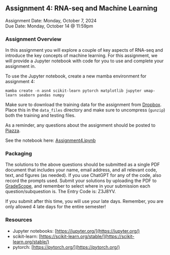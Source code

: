 ## Assignment 4: RNA-seq and Machine Learning
Assignment Date: Monday, October 7, 2024 <br>
Due Date: Monday, October 14 @ 11:59pm <br>

### Assignment Overview

In this assignment you will explore a couple of key aspects of RNA-seq and introduce the key concepts of machine learning. For this assignment, we will provide a Jupyter notebook with code for you to use and complete your assignment in. 

To use the Jupyter notebook, create a new mamba environment for assignment 4:

`mamba create -n asn4 scikit-learn pytorch matplotlib jupyter umap-learn seaborn pandas numpy`

Make sure to download the training data for the assignment from [Dropbox](https://www.dropbox.com/s/5ixnit6id1setj4/X_train.tsv.gz?e=1&dl=0). Place this in the `data_files` directory and make sure to uncompress (`gunzip`) both the training and testing files. 

As a reminder, any questions about the assignment should be posted to [Piazza](https://piazza.com/class/m09t5q6qles40a).

See the notebook here: [Assignment4.ipynb](Assignment4.ipynb)


### Packaging

The solutions to the above questions should be submitted as a single PDF document that includes your name, email address, and all relevant code, text, and figures (as needed). If you use ChatGPT for any of the code, also record the prompts used. Submit your solutions by uploading the PDF to [GradeScope](https://www.gradescope.com/courses/839343), and remember to select where in your submission each question/subquestion is. The Entry Code is: Z3J8YV. 

If you submit after this time, you will use your late days. Remember, you are only allowed 4 late days for the entire semester!


### Resources

* Jupyter notebooks: [https://jupyter.org/](https://jupyter.org/)
* scikit-learn: [https://scikit-learn.org/stable/](https://scikit-learn.org/stable/) 
* pytorch: [https://pytorch.org/](https://pytorch.org/)
